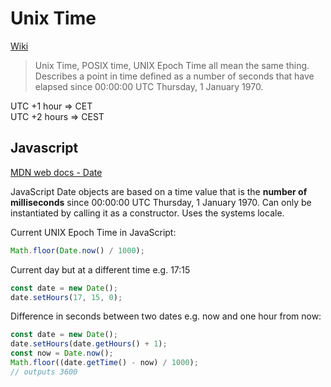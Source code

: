 # Unix Time

[Wiki](https://en.wikipedia.org/wiki/Unix_time)

> Unix Time, POSIX time, UNIX Epoch Time all mean the same thing.
> Describes a point in time defined as a number of seconds that have elapsed since 00:00:00 UTC Thursday, 1 January 1970.

UTC +1 hour ⇒ CET  
UTC +2 hours ⇒ CEST

## Javascript

[MDN web docs - Date](https://developer.mozilla.org/en-US/docs/Web/JavaScript/Reference/Global_Objects/Date)

JavaScript Date objects are based on a time value that is the **number of milliseconds** since 00:00:00 UTC Thursday, 1 January 1970.
Can only be instantiated by calling it as a constructor. Uses the systems locale.

Current UNIX Epoch Time in JavaScript:

```js
Math.floor(Date.now() / 1000);
```

Current day but at a different time e.g. 17:15

```js
const date = new Date();
date.setHours(17, 15, 0);
```

Difference in seconds between two dates e.g. now and one hour from now:

```js
const date = new Date();
date.setHours(date.getHours() + 1);
const now = Date.now();
Math.floor((date.getTime() - now) / 1000);
// outputs 3600
```
